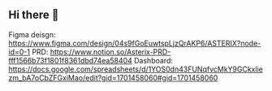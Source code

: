 ## Hi there 👋

<!--

**Here are some ideas to get you started:**

🙋‍♀️ A short introduction - what is your organization all about?
🌈 Contribution guidelines - how can the community get involved?
👩‍💻 Useful resources - where can the community find your docs? Is there anything else the community should know?
🍿 Fun facts - what does your team eat for breakfast?
🧙 Remember, you can do mighty things with the power of [Markdown](https://docs.github.com/github/writing-on-github/getting-started-with-writing-and-formatting-on-github/basic-writing-and-formatting-syntax)
-->
Figma deisgn: https://www.figma.com/design/04s9fGoEuwtspLjzQrAKP6/ASTERIX?node-id=0-1
PRD: https://www.notion.so/Asterix-PRD-fff1566b73f1801f8361dbd74ea58404
Dashboard: https://docs.google.com/spreadsheets/d/1YOS0dn43FUNqfvcMkY9GCkxliezm_bA7oCbZFGxiMao/edit?gid=1701458060#gid=1701458060
